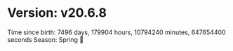 # Version: v20.6.8
Time since birth: 7496 days, 179904 hours, 10794240 minutes, 647654400 seconds
Season: Spring 🌸
